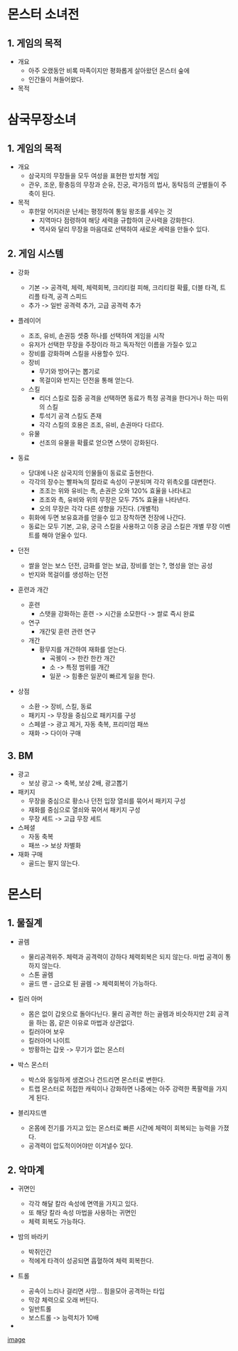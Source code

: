 # 몬스터 소녀전
## 1. 게임의 목적
- 개요
  - 아주 오랬동안 비록 마족이지만 평화롭게 살아왔던 몬스터 숲에
  - 인간들이 쳐들어왔다.  
- 목적

# 삼국무장소녀
## 1. 게임의 목적
- 개요
  - 삼국지의 무장들을 모두 여성을 표현한 방치형 게임
  - 관우, 조운, 황충등의 무장과 순유, 진궁, 곽가등의 법사, 동탁등의 군벌들이 주축이 된다. 
- 목적
  - 후한말 어지러운 난세는 평정하여 통일 왕조를 세우는 것
    - 지역마다 점령하여 해당 세력을 규합하여 군사력을 강화한다.
    - 역사와 달리 무장을 마음대로 선택하여 새로운 세력을 만들수 있다.    

## 2. 게임 시스템
- 강화
  - 기본 -> 공격력, 체력, 체력회복, 크리티컬 피해, 크리티컬 확률, 더블 타격, 트리플 타격, 공격 스피드
  - 추가 -> 일반 공격력 추가, 고급 공격력 추가  
- 플레이어
  - 조조, 유비, 손권등 셋중 하나를 선택하여 게임을 시작
  - 유저가 선택한 무장을 주장이라 하고 독자적인 이름을 가질수 있고
  - 장비를 강화하며 스킬을 사용할수 있다.
  - 장비
    - 무기와 방어구는 뽑기로 
    - 목걸이와 반지는 던전을 통해 얻는다.
  - 스킬
    - 리더 스킬로 집중 공격을 선택하면 동료가 특정 공격을 한다거나 하는 따위의 스킬
    - 투석기 공격 스킬도 존재
    - 각각 스킬의 호용은 조조, 유비, 손권마다 다르다.
  - 유물
    - 선조의 유물을 확률로 얻으면 스탯이 강화된다.      
- 동료
  - 당대에 나온 삼국지의 인물들이 동료로 출현한다.
  - 각각의 장수는 빨파녹의 칼라로 속성이 구분되며 각각 위촉오를 대변한다.
    - 조조는 위와 유비는 촉, 손권은 오와 120% 효율을 나타내고
    - 조조와 촉, 유비와 위의 무장은 모두 75% 효율을 나타낸다.
    - 오의 무장은 각각 다른 성향을 가진다. (개별적)   
  - 휘화에 두면 보유효과를 얻을수 있고 장착하면 전장에 나간다.
  - 동료는 모두 기본, 고유, 궁극 스킬을 사용하고 이중 궁금 스킬은 개별 무장 이벤트를 해야 얻울수 있다.
- 던전
  - 쌀을 얻는 보스 던전, 금화를 얻는 보급, 장비를 얻는 ?, 명성을 얻는 공성
  - 반지와 목걸이를 생성하는 던전    
- 훈련과 개간
  - 훈련
    - 스탯을 강화하는 훈련 -> 시간을 소모한다 -> 쌀로 즉시 완료
  - 연구
    - 개간및 훈련 관련 연구  
  - 개간
    - 황무지를 개간하여 재화를 얻는다.
      - 곡궹이 -> 한칸 한칸 개간
      - 소 -> 특정 범위를 개간
      - 일꾼 -> 힘좋은 일꾼이 빠르게 일을 한다.
     
- 상점
  - 소환 -> 장비, 스킬, 동료
  - 패키지 -> 무장을 중심으로 패키지를 구성
  - 스페셜 -> 광고 제거, 자동 축복, 프리미엄 패쓰
  - 재화 -> 다이아 구매

## 3. BM
- 광고
  - 보상 광고 -> 축복, 보상 2배, 광고뽑기
- 패키지
  - 무장을 중심으로 황소나 던전 입장 열쇠를 묶어서 패키지 구성
  - 재화를 중심으로 열쇠와 묶어서 패키지 구성
  - 무장 세트 -> 고급 무장 세트   
- 스페셜
  - 자동 축복
  - 패쓰 -> 보상 차별화   
- 재화 구매
  - 골드는 팔지 않는다. 
 
# 몬스터 
## 1. 물질계
- 골렘
  - 물리공격위주. 체력과 공격력이 강하다 체력회복은 되지 않는다. 마법 공격이 통하지 않는다. 
  - 스톤 골렘
  - 골드 맨 - 금으로 된 골렘 -> 체력회복이 가능하다.

- 킬러 아머
  - 몸은 없이 갑옷으로 돌아다닌다. 물리 공격만 하는 골렘과 비슷하지만 2회 공격을 하는 몹, 같은 이유로 마법과 상관없다.
  - 킬러아머 보우
  - 킬러아머 나이트
  - 방황하는 갑옷 -> 무기가 없는 몬스터

- 박스 몬스터
  - 박스와 동일하게 생겼으나 건드리면 몬스터로 변한다.
  - 트랩 몬스터로 허접한 캐릭이나 강화하면 나중에는 아주 강력한 폭팔력을 가지게 된다.  

- 블리쟈드맨
  - 온몸에 전기를 가지고 있는 몬스터로 빠른 시간에 체력이 회복되는 능력을 가졌다.
  - 공격력이 압도적이어야만 이겨낼수 있다.   

## 2. 악마계
- 귀면인
  - 각각 해달 칼라 속성에 면역을 가지고 있다.
  - 또 해당 칼라 속성 마법을 사용하는 귀면인
  - 체력 회복도 가능하다.

- 밤의 바라키
  - 박쥐인간
  - 적에게 타격이 성공되면 흡혈하여 체력 회복한다.  

- 트롤
  - 공속이 느리나 걸리면 사망... 힘을모아 공격하는 타입
  - 막강 체력으로 오래 버틴다.
  - 일반트롤
  - 보스트롤 -> 능력치가 10배


-
[image](https://github.com/bamas26/gameAlter/assets/25413433/ded3b7cd-e27c-4ead-97dc-04320cf06827)

 


 

